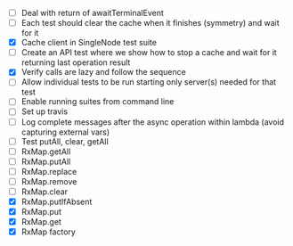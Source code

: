 - [ ] Deal with return of awaitTerminalEvent
- [ ] Each test should clear the cache when it finishes (symmetry) and wait for it
- [x] Cache client in SingleNode test suite
- [ ] Create an API test where we show how to stop a cache and wait for it returning last operation result
- [x] Verify calls are lazy and follow the sequence
- [ ] Allow individual tests to be run starting only server(s) needed for that test
- [ ] Enable running suites from command line
- [ ] Set up travis
- [ ] Log complete messages after the async operation within lambda (avoid capturing external vars)
- [ ] Test putAll, clear, getAll
- [ ] RxMap.getAll
- [ ] RxMap.putAll
- [ ] RxMap.replace
- [ ] RxMap.remove
- [ ] RxMap.clear
- [x] RxMap.putIfAbsent
- [x] RxMap.put
- [x] RxMap.get
- [x] RxMap factory
